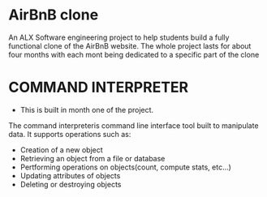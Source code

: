 # AirBnB clone
An ALX Software engineering project to help students build a fully functional clone of the AirBnB
website. The whole project lasts for about four months with each mont being dedicated to a specific part of the clone

# COMMAND INTERPRETER
* This is built in month one of the project.

The command interpreteris  command line interface tool built to manipulate data. It supports operations such as:
* Creation of a new object
* Retrieving an object from a file or database
* Pertforming operations on objects(count, compute stats, etc…)
* Updating attributes of objects
* Deleting or destroying objects
